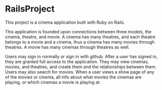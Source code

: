 # RailsProject
This project is a cinema application built with Ruby on Rails.

This application is founded upon connections between three models, the cinema, theatre, and movie. A cinema has many theatres, and each theatre belongs to a movie and a cinema, thus a cinema has many movies through theatres. A movie has many cinemas through theatres as well.

Users may sign in normally or sign in with github. After a user has signed in, they are granted full access to the application. They may view cinemas, movies, and theatres, and create them and the relationships between them. Users may also search for movies. When a user views a show page of any of the movies or cinema, all info about what movies the cinemas are playing, or which cinemas a movie is playing at.
